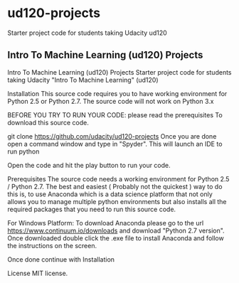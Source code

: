 ud120-projects
==============

Starter project code for students taking Udacity ud120
## Intro To Machine Learning (ud120) Projects 
Intro To Machine Learning (ud120) Projects
Starter project code for students taking Udacity "Intro To Machine Learning" (ud120)

Installation
This source code requires you to have working environment for Python 2.5 or Python 2.7. The source code will not work on Python 3.x

BEFORE YOU TRY TO RUN YOUR CODE: please read the prerequisites To download this source code.

git clone https://github.com/udacity/ud120-projects
Once you are done open a command window and type in "Spyder". This will launch an IDE to run python

Open the code and hit the play button to run your code.

Prerequisites
The source code needs a working environment for Python 2.5 / Python 2.7. The best and easiest ( Probably not the quickest ) way to do this is, to use Anaconda which is a data science platform that not only allows you to manage multiple python environments but also installs all the required packages that you need to run this source code.

For Windows Platform: To download Anaconda please go to the url https://www.continuum.io/downloads and download "Python 2.7 version". Once downloaded double click the .exe file to install Anaconda and follow the instructions on the screen.

Once done continue with Installation

License
MIT license.
